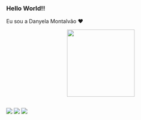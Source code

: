 ### Hello World!! 

Eu sou a Danyela Montalvão ❤

<div align="center">
  <a href="https://github.com/danymontalvao">
  <img height="180em" src="https://github-readme-stats.vercel.app/api?username=danymontalvao&show_icons=true&theme=dracula&include_all_commits=true&count_private=true"/>
</div>

  ##

<div> 
  <a href = "mailto:montalvao.ti@gmail.com"><img src="https://img.shields.io/badge/-Gmail-%23333?style=for-the-badge&logo=gmail&logoColor=white" target="_blank"></a>
  <a href="https://www.linkedin.com/in/danyela-montalvao/" target="_blank"><img src="https://img.shields.io/badge/-LinkedIn-%230077B5?style=for-the-badge&logo=linkedin&logoColor=white" target="_blank"></a> 
  <a href = "https://api.whatsapp.com/send?phone=5562986191461"><img src="https://img.shields.io/badge/WhatsApp-25D366?style=for-the-badge&logo=whatsapp&logoColor=white" target="_blank"></a>
</div>
